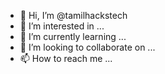 - 👋 Hi, I’m @tamilhackstech
- 👀 I’m interested in ...
- 🌱 I’m currently learning ...
- 💞️ I’m looking to collaborate on ...
- 📫 How to reach me ...

<!---
tamilhackstech/tamilhackstech is a ✨ special ✨ repository because its `README.md` (this file) appears on your GitHub profile.
You can click the Preview link to take a look at your changes.
--->
